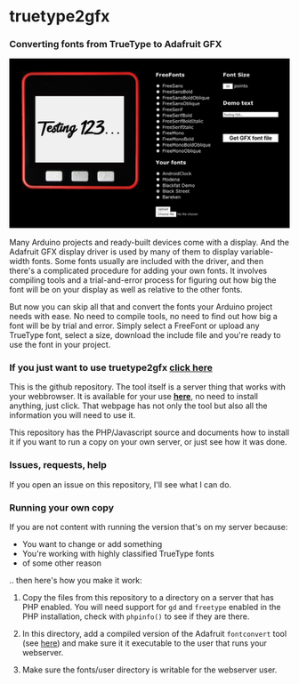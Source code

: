 # truetype2gfx

### Converting fonts from TrueType to Adafruit GFX

[![](truetype2gfx-screenshot.png)](https://rop.nl/truetype2gfx)

Many Arduino projects and ready-built devices come with a display. And the Adafruit GFX display driver is used by many of them to display variable-width fonts. Some fonts usually are included with the driver, and then there's a complicated procedure for adding your own fonts. It involves compiling tools and a trial-and-error process for figuring out how big the font will be on your display as well as relative to the other fonts.

But now you can skip all that and convert the fonts your Arduino project needs with ease. No need to compile tools, no need to find out how big a font will be by trial and error. Simply select a FreeFont or upload any TrueType font, select a size, download the include file and you're ready to use the font in your project.

### If you just want to use truetype2gfx [click here](https://rop.nl/truetype2gfx)

This is the github repository. The tool itself is a server thing that works with your webbrowser. It is available for your use [**here**](https://rop.nl/truetype2gfx), no need to install anything, just click. That webpage has not only the tool but also all the information you will need to use it. 

This repository has the PHP/Javascript source and documents how to install it if you want to run a copy on your own server, or just see how it was done.

### Issues, requests, help

If you open an issue on this repository, I'll see what I can do.

### Running your own copy

If you are not content with running the version that's on my server because:

 * You want to change or add something
 * You're working with highly classified TrueType fonts
 * of some other reason

.. then here's how you make it work:
 
1. Copy the files from this repository to a directory on a server that has PHP enabled. You will need support for `gd` and `freetype` enabled in the PHP installation, check with `phpinfo()` to see if they are there.

2. In this directory, add a compiled version of the Adafruit `fontconvert` tool (see [here](https://github.com/adafruit/Adafruit-GFX-Library/tree/master/fontconvert)) and make sure it it executable to the user that runs your webserver. 

3. Make sure the fonts/user directory is writable for the webserver user.
